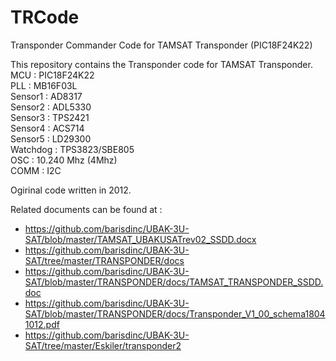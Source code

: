 # TRCode
Transponder Commander Code for TAMSAT Transponder (PIC18F24K22)

This repository contains the Transponder code for TAMSAT Transponder. <BR>
MCU      : PIC18F24K22 <BR>
PLL      : MB16F03L <BR>
Sensor1  : AD8317 <BR>
Sensor2  : ADL5330 <BR>
Sensor3  : TPS2421 <BR>
Sensor4  : ACS714 <BR>
Sensor5  : LD29300 <BR>
Watchdog : TPS3823/SBE805 <BR>
OSC      : 10.240 Mhz (4Mhz) <BR>
COMM     : I2C <BR>


Ogirinal code written in 2012.

Related documents can be found at :
- https://github.com/barisdinc/UBAK-3U-SAT/blob/master/TAMSAT_UBAKUSATrev02_SSDD.docx
- https://github.com/barisdinc/UBAK-3U-SAT/tree/master/TRANSPONDER/docs
- https://github.com/barisdinc/UBAK-3U-SAT/blob/master/TRANSPONDER/docs/TAMSAT_TRANSPONDER_SSDD.doc
- https://github.com/barisdinc/UBAK-3U-SAT/blob/master/TRANSPONDER/docs/Transponder_V1_00_schema18041012.pdf
- https://github.com/barisdinc/UBAK-3U-SAT/tree/master/Eskiler/transponder2




